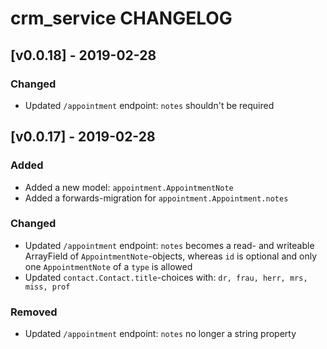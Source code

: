 # crm_service CHANGELOG

## [v0.0.18] - 2019-02-28

### Changed

- Updated `/appointment` endpoint: `notes` shouldn't be required

## [v0.0.17] - 2019-02-28

### Added

- Added a new model: `appointment.AppointmentNote`
- Added a forwards-migration for `appointment.Appointment.notes`

### Changed

- Updated `/appointment` endpoint: `notes` becomes a read- and writeable ArrayField of `AppointmentNote`-objects, 
whereas `id` is optional and only one `AppointmentNote` of a `type` is allowed 
- Updated `contact.Contact.title`-choices with: `dr, frau, herr, mrs, miss, prof`

### Removed

- Updated `/appointment` endpoint: `notes` no longer a string property
